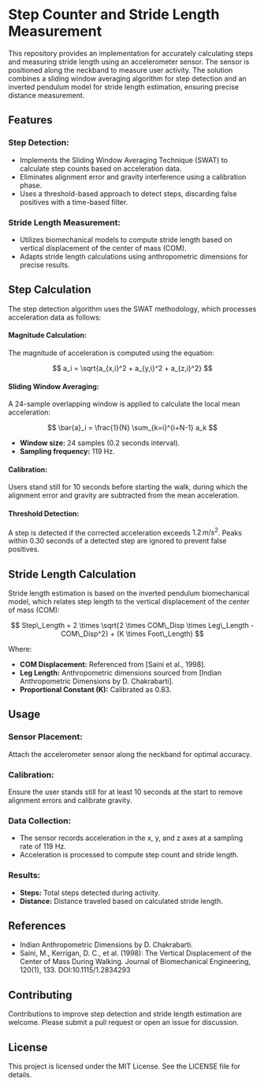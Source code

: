 # Step Counter and Stride Length Measurement

This repository provides an implementation for accurately calculating steps and measuring stride length using an accelerometer sensor. The sensor is positioned along the neckband to measure user activity. The solution combines a sliding window averaging algorithm for step detection and an inverted pendulum model for stride length estimation, ensuring precise distance measurement.

## Features

### Step Detection:
- Implements the Sliding Window Averaging Technique (SWAT) to calculate step counts based on acceleration data.
- Eliminates alignment error and gravity interference using a calibration phase.
- Uses a threshold-based approach to detect steps, discarding false positives with a time-based filter.

### Stride Length Measurement:
- Utilizes biomechanical models to compute stride length based on vertical displacement of the center of mass (COM).
- Adapts stride length calculations using anthropometric dimensions for precise results.

## Step Calculation
The step detection algorithm uses the SWAT methodology, which processes acceleration data as follows:

#### Magnitude Calculation:
The magnitude of acceleration is computed using the equation:

$$
a_i = \sqrt{a_{x,i}^2 + a_{y,i}^2 + a_{z,i}^2}
$$

#### Sliding Window Averaging:
A 24-sample overlapping window is applied to calculate the local mean acceleration:

$$
\bar{a}_i = \frac{1}{N} \sum_{k=i}^{i+N-1} a_k
$$

- **Window size:** 24 samples (0.2 seconds interval).
- **Sampling frequency:** 119 Hz.

#### Calibration:
Users stand still for 10 seconds before starting the walk, during which the alignment error and gravity are subtracted from the mean acceleration.

#### Threshold Detection:
A step is detected if the corrected acceleration exceeds $1.2 \, m/s^2$. Peaks within 0.30 seconds of a detected step are ignored to prevent false positives.

## Stride Length Calculation
Stride length estimation is based on the inverted pendulum biomechanical model, which relates step length to the vertical displacement of the center of mass (COM):

$$
Step\_Length = 2 \times \sqrt{2 \times COM\_Disp \times Leg\_Length - COM\_Disp^2} + (K \times Foot\_Length)
$$

Where:
- **COM Displacement:** Referenced from [Saini et al., 1998].
- **Leg Length:** Anthropometric dimensions sourced from [Indian Anthropometric Dimensions by D. Chakrabarti].
- **Proportional Constant (K):** Calibrated as 0.83.

## Usage

### Sensor Placement:
Attach the accelerometer sensor along the neckband for optimal accuracy.

### Calibration:
Ensure the user stands still for at least 10 seconds at the start to remove alignment errors and calibrate gravity.

### Data Collection:
- The sensor records acceleration in the x, y, and z axes at a sampling rate of 119 Hz.
- Acceleration is processed to compute step count and stride length.

### Results:
- **Steps:** Total steps detected during activity.
- **Distance:** Distance traveled based on calculated stride length.

## References
- Indian Anthropometric Dimensions by D. Chakrabarti.
- Saini, M., Kerrigan, D. C., et al. (1998): The Vertical Displacement of the Center of Mass During Walking. Journal of Biomechanical Engineering, 120(1), 133. DOI:10.1115/1.2834293

## Contributing
Contributions to improve step detection and stride length estimation are welcome. Please submit a pull request or open an issue for discussion.

## License
This project is licensed under the MIT License. See the LICENSE file for details.
